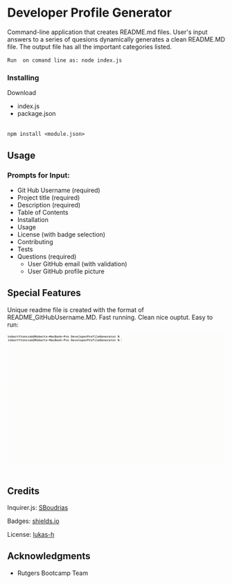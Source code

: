 # Developer Profile Generator

Command-line application that creates README.md files. User's input answers to a series of quesions dynamically generates a clean README.MD file. The output file has all the important categories listed.



```
Run  on comand line as: node index.js

```

### Installing
Download 
* index.js 
* package.json 


```

npm install <module.json>

```

## Usage
### Prompts for Input:
- Git Hub Username (required)
- Project title (required)
- Description (required)
- Table of Contents
- Installation
- Usage
- License (with badge selection)
- Contributing
- Tests
- Questions (required)
  - User GitHub email  (with validation)
  - User GitHub profile picture


 
## Special Features
Unique readme file is created with the format of README_GitHubUsername.MD. Fast running. Clean nice ouptut. Easy
to run:



![](DevProGen.gif)




## Credits
Inquirer.js:  <a href="https://github.com/SBoudrias/Inquirer.js" target="_blank">SBoudrias</a>

Badges: <a href="https://shields.io/" target="_blank">shields.io</a>

License: <a href="https://gist.github.com/lukas-h/2a5d00690736b4c3a7ba" target="_blank">lukas-h</a>


## Acknowledgments

* Rutgers Bootcamp Team




